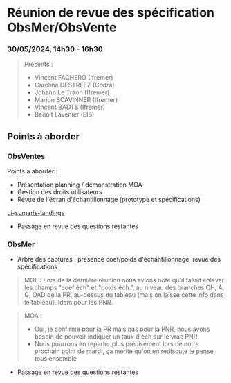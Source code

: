 # Réunion de revue des spécification ObsMer/ObsVente

### 30/05/2024, 14h30 - 16h30

> Présents :
> - Vincent FACHERO (Ifremer)
> - Caroline DESTREEZ (Codra)
> - Johann Le Traon (Ifremer)
> - Marion SCAVINNER (Ifremer)
> - Vincent BADTS (Ifremer)
> - Benoit Lavenier (EIS)

## Points à aborder

### ObsVentes

Points à aborder : 
- Présentation planning / démonstration MOA
- Gestion des droits utilisateurs
- Revue de l'écran d'échantillonnage (prototype et spécifications)

[ui-sumaris-landings](/projects/obsvente/doc/screenshots/sumaris-obsventes-landinds-table.png)

- Passage en revue des questions restantes

### ObsMer

- Arbre des captures : présence coef/poids d'échantillonnage, revue des spécifications 

> MOE : Lors de la dernière réunion nous avions noté qu'il fallait enlever les champs "coef éch" et "poids éch.", au niveau des branches CH, A, G, OAD de la PR, au-dessus du tableau (mais on laisse cette info dans le tableau). Idem pour les PNR.

> MOA : 
> - Oui, je confirme pour la PR mais pas pour la PNR, nous avons besoin de pouvoir indiquer un taux d'éch sur le vrac PNR.
> - Nous pourrons en reparler plus précisément lors de notre prochain point de mardi, ça mérite qu'on en rediscute je pense tous ensemble

- Passage en revue des questions restantes